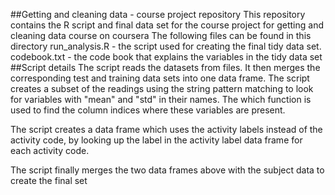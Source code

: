 ##Getting and cleaning data - course project repository
This repository contains the R script and final data set for the course project for getting and cleaning data course on coursera
The following files can be found in this directory
run_analysis.R - the script used for creating the final tidy data set.
codebook.txt - the code book that explains the variables in the tidy data set
##Script details
The script reads the datasets from files. 
It then merges the corresponding test and training data sets into one data frame.
The script creates a subset of the readings using the string pattern matching to look for variables with "mean" and "std" in their names. The which function is used to find the column indices where these variables are present.

The script creates a data frame which uses the activity labels instead of the activity code, by looking up the label in the activity label data frame for each activity code.

The script finally merges the two data frames above with the subject data to create the final set
